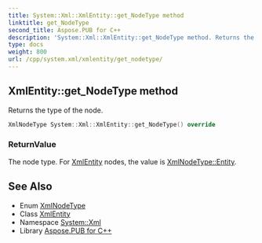 ```yaml
---
title: System::Xml::XmlEntity::get_NodeType method
linktitle: get_NodeType
second_title: Aspose.PUB for C++
description: 'System::Xml::XmlEntity::get_NodeType method. Returns the type of the node in C++.'
type: docs
weight: 800
url: /cpp/system.xml/xmlentity/get_nodetype/
---
```

## XmlEntity::get_NodeType method


Returns the type of the node.

```cpp
XmlNodeType System::Xml::XmlEntity::get_NodeType() override
```


### ReturnValue

The node type. For [XmlEntity](../) nodes, the value is [XmlNodeType::Entity](../../xmlnodetype/).

## See Also

* Enum [XmlNodeType](../../xmlnodetype/)
* Class [XmlEntity](../)
* Namespace [System::Xml](../../)
* Library [Aspose.PUB for C++](../../../)
